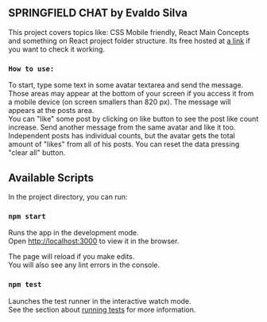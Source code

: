 ## SPRINGFIELD CHAT by Evaldo Silva

This project covers topics like: CSS Mobile friendly, React Main Concepts and something on React project folder structure. Its free hosted at [a link](http://springfieldchat.rf.gd/) if you want to check it working.

### `How to use:`

To start, type some text in some avatar textarea and send the message. Those areas may appear at the bottom of your screen if you access it from a mobile device (on screen smallers than 820 px). The message will appears at the posts area.
<br>
You can "like" some post by clicking on like button to see the post like count increase. Send another message from the same avatar and like it too. Independent posts has individual counts, but the avatar gets the total amount of "likes" from all of his posts. You can reset the data pressing "clear all" button.

## Available Scripts

In the project directory, you can run:

### `npm start`

Runs the app in the development mode.<br>
Open [http://localhost:3000](http://localhost:3000) to view it in the browser.

The page will reload if you make edits.<br>
You will also see any lint errors in the console.

### `npm test`

Launches the test runner in the interactive watch mode.<br>
See the section about [running tests](https://facebook.github.io/create-react-app/docs/running-tests) for more information.
